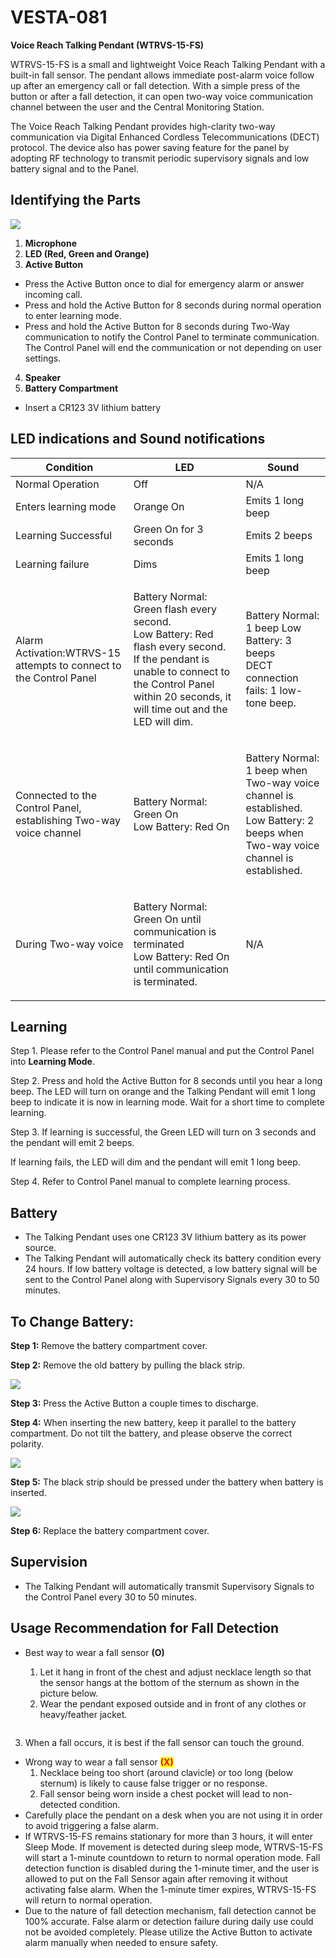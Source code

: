 # VESTA-081

**Voice Reach Talking Pendant (WTRVS-15-FS)**

WTRVS-15-FS is a small and lightweight Voice Reach Talking Pendant with a built-in fall sensor. The pendant allows immediate post-alarm voice follow up after an emergency call or fall detection. With a simple press of the button or after a fall detection, it can open two-way voice communication channel between the user and the Central Monitoring Station.

The Voice Reach Talking Pendant provides high-clarity two-way communication via Digital Enhanced Cordless Telecommunications (DECT) protocol. The device also has power saving feature for the panel by adopting RF technology to transmit periodic supervisory signals and low battery signal and to the Panel.

## **Identifying the Parts**

![](<.gitbook/assets/0 (54).jpeg>)

1. **Microphone**
2. **LED (Red, Green and Orange)**
3. **Active Button**

* Press the Active Button once to dial for emergency alarm or answer incoming call.
* Press and hold the Active Button for 8 seconds during normal operation to enter learning mode.
* Press and hold the Active Button for 8 seconds during Two-Way communication to notify the Control Panel to terminate communication. The Control Panel will end the communication or not depending on user settings.

4. **Speaker**
5. **Battery Compartment**

* Insert a CR123 3V lithium battery

## **LED indications and Sound notifications**

| Condition                                                          | LED                                                                                                                                                                                                            | Sound                                                                                                                                       |
| ------------------------------------------------------------------ | -------------------------------------------------------------------------------------------------------------------------------------------------------------------------------------------------------------- | ------------------------------------------------------------------------------------------------------------------------------------------- |
| Normal Operation                                                   | Off                                                                                                                                                                                                            | N/A                                                                                                                                         |
| Enters learning mode                                               | Orange On                                                                                                                                                                                                      | Emits 1 long beep                                                                                                                           |
| Learning Successful                                                | Green On for 3 seconds                                                                                                                                                                                         | Emits 2 beeps                                                                                                                               |
| Learning failure                                                   | Dims                                                                                                                                                                                                           | Emits 1 long beep                                                                                                                           |
| Alarm Activation:WTRVS-15 attempts to connect to the Control Panel | <p>Battery Normal: Green flash every second.<br>Low Battery: Red flash every second.<br>If the pendant is unable to connect to the Control Panel within 20 seconds, it will time out and the LED will dim.</p> | <p>Battery Normal: 1 beep Low Battery: 3 beeps<br>DECT connection fails: 1 low-tone beep.</p>                                               |
| Connected to the Control Panel, establishing Two-way voice channel | <p>Battery Normal: Green On<br>Low Battery: Red On</p>                                                                                                                                                         | <p>Battery Normal: 1 beep when Two-way voice channel is established.<br>Low Battery: 2 beeps when Two-way voice channel is established.</p> |
| During Two-way voice                                               | <p>Battery Normal: Green On until communication is terminated<br>Low Battery: Red On until communication is terminated.</p>                                                                                    | N/A                                                                                                                                         |

## **Learning**

Step 1. Please refer to the Control Panel manual and put the Control Panel into **Learning Mode**.

Step 2. Press and hold the Active Button for 8 seconds until you hear a long beep. The LED will turn on orange and the Talking Pendant will emit 1 long beep to indicate it is now in learning mode. Wait for a short time to complete learning.

Step 3. If learning is successful, the Green LED will turn on 3 seconds and the pendant will emit 2 beeps.

If learning fails, the LED will dim and the pendant will emit 1 long beep.

Step 4. Refer to Control Panel manual to complete learning process.

## **Battery**

* The Talking Pendant uses one CR123 3V lithium battery as its power source.
* The Talking Pendant will automatically check its battery condition every 24 hours. If low battery voltage is detected, a low battery signal will be sent to the Control Panel along with Supervisory Signals every 30 to 50 minutes.

## **To Change Battery:**

**Step 1:** Remove the battery compartment cover.

**Step 2:** Remove the old battery by pulling the black strip.

![](<.gitbook/assets/1 (53).png>)

**Step 3:** Press the Active Button a couple times to discharge.

**Step 4:** When inserting the new battery, keep it parallel to the battery compartment. Do not tilt the battery, and please observe the correct polarity.

![](<.gitbook/assets/2 (61).png>)

**Step 5:** The black strip should be pressed under the battery when battery is inserted.

![](<.gitbook/assets/3 (58).png>)

**Step 6:** Replace the battery compartment cover.

## **Supervision**

* The Talking Pendant will automatically transmit Supervisory Signals to the Control Panel every 30 to 50 minutes.

## **Usage Recommendation for Fall Detection**

*   Best way to wear a fall sensor **(O)**

    1. Let it hang in front of the chest and adjust necklace length so that the sensor hangs at the bottom of the sternum as shown in the picture below.
    2. Wear the pendant exposed outside and in front of any clothes or heavy/feather jacket.



    <figure><img src=".gitbook/assets/image (1) (1).png" alt=""><figcaption></figcaption></figure>

3. When a fall occurs, it is best if the fall sensor can touch the ground.

* Wrong way to wear a fall sensor <mark style="color:red;">**(X)**</mark>
  1. Necklace being too short (around clavicle) or too long (below sternum) is likely to cause false trigger or no response.
  2. Fall sensor being worn inside a chest pocket will lead to non-detected condition.
* Carefully place the pendant on a desk when you are not using it in order to avoid triggering a false alarm.
* If WTRVS-15-FS remains stationary for more than 3 hours, it will enter Sleep Mode. If movement is detected during sleep mode, WTRVS-15-FS will start a 1-minute countdown to return to normal operation mode. Fall detection function is disabled during the 1-minute timer, and the user is allowed to put on the Fall Sensor again after removing it without activating false alarm. When the 1-minute timer expires, WTRVS-15-FS will return to normal operation.
* Due to the nature of fall detection mechanism, fall detection cannot be 100% accurate. False alarm or detection failure during daily use could not be avoided completely. Please utilize the Active Button to activate alarm manually when needed to ensure safety.


